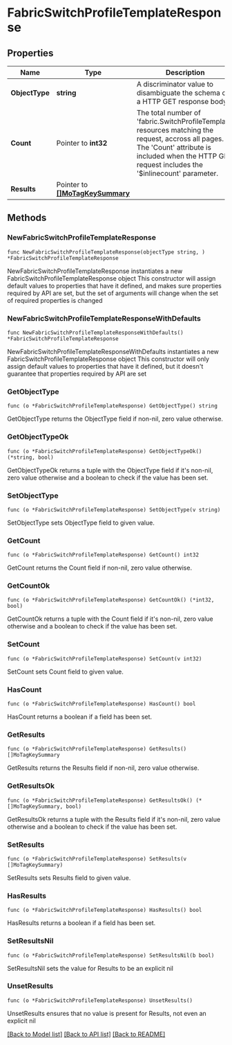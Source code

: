 # FabricSwitchProfileTemplateResponse

## Properties

Name | Type | Description | Notes
------------ | ------------- | ------------- | -------------
**ObjectType** | **string** | A discriminator value to disambiguate the schema of a HTTP GET response body. | 
**Count** | Pointer to **int32** | The total number of &#39;fabric.SwitchProfileTemplate&#39; resources matching the request, accross all pages. The &#39;Count&#39; attribute is included when the HTTP GET request includes the &#39;$inlinecount&#39; parameter. | [optional] 
**Results** | Pointer to [**[]MoTagKeySummary**](MoTagKeySummary.md) |  | [optional] 

## Methods

### NewFabricSwitchProfileTemplateResponse

`func NewFabricSwitchProfileTemplateResponse(objectType string, ) *FabricSwitchProfileTemplateResponse`

NewFabricSwitchProfileTemplateResponse instantiates a new FabricSwitchProfileTemplateResponse object
This constructor will assign default values to properties that have it defined,
and makes sure properties required by API are set, but the set of arguments
will change when the set of required properties is changed

### NewFabricSwitchProfileTemplateResponseWithDefaults

`func NewFabricSwitchProfileTemplateResponseWithDefaults() *FabricSwitchProfileTemplateResponse`

NewFabricSwitchProfileTemplateResponseWithDefaults instantiates a new FabricSwitchProfileTemplateResponse object
This constructor will only assign default values to properties that have it defined,
but it doesn't guarantee that properties required by API are set

### GetObjectType

`func (o *FabricSwitchProfileTemplateResponse) GetObjectType() string`

GetObjectType returns the ObjectType field if non-nil, zero value otherwise.

### GetObjectTypeOk

`func (o *FabricSwitchProfileTemplateResponse) GetObjectTypeOk() (*string, bool)`

GetObjectTypeOk returns a tuple with the ObjectType field if it's non-nil, zero value otherwise
and a boolean to check if the value has been set.

### SetObjectType

`func (o *FabricSwitchProfileTemplateResponse) SetObjectType(v string)`

SetObjectType sets ObjectType field to given value.


### GetCount

`func (o *FabricSwitchProfileTemplateResponse) GetCount() int32`

GetCount returns the Count field if non-nil, zero value otherwise.

### GetCountOk

`func (o *FabricSwitchProfileTemplateResponse) GetCountOk() (*int32, bool)`

GetCountOk returns a tuple with the Count field if it's non-nil, zero value otherwise
and a boolean to check if the value has been set.

### SetCount

`func (o *FabricSwitchProfileTemplateResponse) SetCount(v int32)`

SetCount sets Count field to given value.

### HasCount

`func (o *FabricSwitchProfileTemplateResponse) HasCount() bool`

HasCount returns a boolean if a field has been set.

### GetResults

`func (o *FabricSwitchProfileTemplateResponse) GetResults() []MoTagKeySummary`

GetResults returns the Results field if non-nil, zero value otherwise.

### GetResultsOk

`func (o *FabricSwitchProfileTemplateResponse) GetResultsOk() (*[]MoTagKeySummary, bool)`

GetResultsOk returns a tuple with the Results field if it's non-nil, zero value otherwise
and a boolean to check if the value has been set.

### SetResults

`func (o *FabricSwitchProfileTemplateResponse) SetResults(v []MoTagKeySummary)`

SetResults sets Results field to given value.

### HasResults

`func (o *FabricSwitchProfileTemplateResponse) HasResults() bool`

HasResults returns a boolean if a field has been set.

### SetResultsNil

`func (o *FabricSwitchProfileTemplateResponse) SetResultsNil(b bool)`

 SetResultsNil sets the value for Results to be an explicit nil

### UnsetResults
`func (o *FabricSwitchProfileTemplateResponse) UnsetResults()`

UnsetResults ensures that no value is present for Results, not even an explicit nil

[[Back to Model list]](../README.md#documentation-for-models) [[Back to API list]](../README.md#documentation-for-api-endpoints) [[Back to README]](../README.md)


